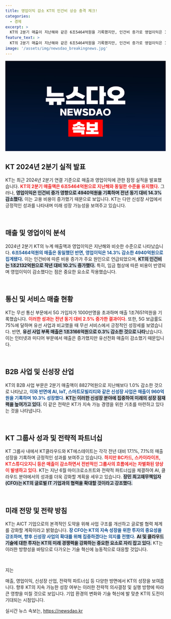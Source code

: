 ```yaml
---
title: 영업이익 감소 KT의 인건비 상승 충격 체크!
categories:
  - 경제
excerpt: >
  KT의 2분기 매출이 지난해와 같은 6조5464억원을 기록했지만, 인건비 증가로 영업이익은 14.3% 감소했다. 그러나 AI컨택센터 등 5대 성장 산업은 10.3% 매출 증가를 보이며 희망을 안겼다. 글로벌 IT 기업과의 협력도 강화할 계획이다.
feature_text: >
  KT의 2분기 매출이 지난해와 같은 6조5464억원을 기록했지만, 인건비 증가로 영업이익은 14.3% 감소했다. 그러나 AI컨택센터 등 5대 성장 산업은 10.3% 매출 증가를 보이며 희망을 안겼다. 글로벌 IT 기업과의 협력도 강화할 계획이다.
image: '/assets/img/newsdao_breakingnews.jpg'
---
```


<p><img src="/assets/img/newsdao_breakingnews.jpg" alt="ontimetimes 속보" /></p>

<h2 data-ke-size="size26">KT 2024년 2분기 실적 발표</h2>

<p data-ke-size="size16">KT는 최근 2024년 2분기 연결 기준으로 매출과 영업이익에 관한 잠정 실적을 발표했습니다. <b><span style="color: #ee2323;">KT의 2분기 매출액은 6조5464억원으로 지난해와 동일한 수준을 유지했다.</span></b> 그러나, <b><span style="background-color: #21538527;">영업이익은 인건비 증가 영향으로 4940억원을 기록하며 전년 동기 대비 14.3% 감소했다.</span></b> 이는 고용 비용이 증가했기 때문으로 보입니다. KT는 다만 신성장 사업에서 긍정적인 성과를 나타내며 미래 성장 가능성을 보여주고 있습니다.</p>

<p data-ke-size="size16">&nbsp;</p>

<h2 data-ke-size="size26">매출 및 영업이익 분석</h2>

<p data-ke-size="size16">2024년 2분기 KT의 누계 매출액과 영업이익은 지난해와 비슷한 수준으로 나타났습니다. <b><span style="color: #1a5490;">6조5464억원의 매출은 동일했던 반면, 영업이익은 14.3% 감소한 4940억원으로 집계됐다.</span></b> 이는 인건비에 따른 비용 증가가 주요 원인으로 언급되었으며, <b><span style="background-color: #21538527;">KT의 인건비는 1조2132억원으로 작년 대비 10.2% 증가했다.</span></b> 특히, 임금 협상에 따른 비용이 반영되며 영업이익이 감소했다는 점은 중요한 요소로 작용했습니다.</p>

<p data-ke-size="size16">&nbsp;</p>

<h2 data-ke-size="size26">통신 및 서비스 매출 현황</h2>

<p data-ke-size="size16">KT는 무선 통신 부문에서 5G 가입자가 1000만명을 초과하며 매출 1조7651억원을 기록했습니다. <b><span style="color: #ee2323;">이러한 성과는 전년 동기 대비 2.5% 증가한 결과이다.</span></b> 또한, 5G 보급률도 75%에 달하며 유선 사업과 비교했을 때 무선 서비스에서 긍정적인 성장세를 보였습니다. 반면, <b><span style="background-color: #21538527;">유선 사업 부폭 매출은 1조3166억원으로 0.3% 감소한 것으로 나타</span></b>났습니다. 이는 인터넷과 미디어 부문에서 매출은 증가했지만 유선전화 매출이 감소했기 때문입니다.</p>

<p data-ke-size="size16">&nbsp;</p>

<h2 data-ke-size="size26">B2B 사업 및 신성장 산업</h2>

<p data-ke-size="size16">KT의 B2B 사업 부문은 2분기 매출액이 8827억원으로 지난해보다 1.0% 감소한 것으로 나타났고, <b><span style="color: #1a5490;">이와 반면에 AI, IoT, 스마트모빌리티와 같은 신성장 사업은 매출이 960억원을 기록하며 10.3% 성장했다.</span></b> <b><span style="background-color: #21538527;">KT는 이러한 신성장 분야에 집중하여 미래의 성장 잠재력을 높여가고 있다.</span></b> 이 같은 전략은 KT가 지속 가능 경영을 위한 기초를 마련하고 있다는 것을 나타냅니다.</p>

<p data-ke-size="size16">&nbsp;</p>

<h2 data-ke-size="size26">KT 그룹사 성과 및 전략적 파트너십</h2>

<p data-ke-size="size16">KT 그룹사 내에서 KT클라우드와 KT에스테이트는 각각 전년 대비 17.1%, 7.1%의 매출 성장을 기록하며 긍정적인 성과를 보여주고 있습니다. <b><span style="color: #ee2323;">하지만 BC카드, 스카이라이프, KT스튜디오지니 등은 매출이 감소하면서 전반적인 그룹사의 흐름에서는 차별화된 양상이 발생하고 있다.</span></b> KT는 지난 6월 마이크로소프트와 전략적 파트너십을 체결하여 AI, 클라우드 분야에서의 성과를 더욱 강화할 계획을 세우고 있습니다. <b><span style="background-color: #21538527;">장민 최고재무책임자(CFO)는 KT의 글로벌 IT 기업과의 협력을 확대할 것이라고 강조했다.</span></b></p>

<p data-ke-size="size16">&nbsp;</p>

<h2 data-ke-size="size26">미래 전망 및 전략 방침</h2>

<p data-ke-size="size16">KT는 AICT 기업으로의 본격적인 도약을 위해 사업 구조를 개선하고 글로벌 협력 체계를 강화할 계획이라고 밝혔습니다. <b><span style="color: #1a5490;">장 CFO는 KT의 지속 성장을 위한 투자의 중요성을 강조하며, 향후 신성장 사업의 확대를 위해 집중하겠다는 의지를 전했다.</span></b> <b><span style="background-color: #21538527;">AI 및 클라우드 기술에 대한 투자는 KT의 미래 경쟁력을 강화하는 중요한 요소로 자리 잡고 있다.</span></b> KT는 이러한 방향성을 바탕으로 다가오는 기술 혁신에 능동적으로 대응할 것입니다.</p>

<p data-ke-size="size16">&nbsp;</p>

<p>지는 <div> 매출, 영업이익, 신성장 산업, 전략적 파트너십 등 다양한 방면에서 KT의 성장을 보여줍니다. 향후 KT의 지속 가능한 성장 여부는 이러한 전략적 의사결정 및 실행 방향에 따라 큰 영향을 미칠 것으로 보입니다. 기업 환경의 변화와 기술 혁신에 발 맞춘 KT의 도전이 기대되는 시점입니다.</div></p>
실시간 뉴스 속보는, <a href="https://newsdao.kr" rel="dofollow">https://newsdao.kr</a>



